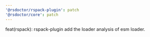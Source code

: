```yaml
---
'@rsdoctor/rspack-plugin': patch
'@rsdoctor/core': patch
---
```


feat(rspack): rspack-plugin add the loader analysis of esm loader.
